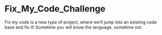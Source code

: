 # Fix_My_Code_Challenge
Fix my code is a new type of project, where we’ll jump into an existing code base and fix it!  Sometime you will know the language, sometime not.
